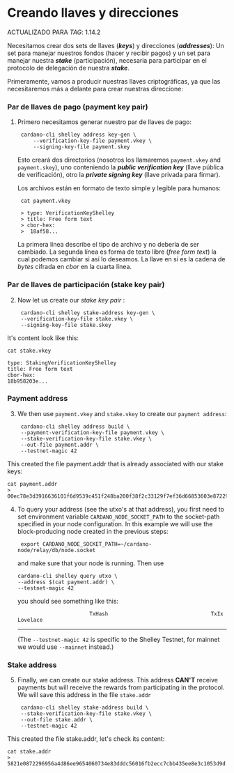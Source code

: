# Creando llaves y direcciones

ACTUALIZADO PARA _TAG_: 1.14.2

Necesitamos crear dos sets de llaves (_**keys**_) y direcciones (_**addresses**_): Un set para manejar nuestros fondos (hacer y recibir pagos) y un set para manejar nuestra _**stake**_ (participación), necesaria para participar en el protocolo de delegación de nuestra _**stake**_.

Primeramente, vamos a producir nuestras llaves criptográficas, ya que las necesitaremos más a delante para crear nuestras direccione:

### Par de llaves de pago (payment key pair)
1. Primero necesitamos generar nuestro par de llaves de pago:

        cardano-cli shelley address key-gen \
            --verification-key-file payment.vkey \
            --signing-key-file payment.skey

   Esto creará dos directorios (nosotros los llamaremos `payment.vkey` and `payment.skey`),
   uno conteniendo la _**public verification key**_ (llave pública de verificación), otro la _**private signing key**_ (llave privada para firmar).

   Los archivos están en formato de texto simple y legible para humanos:

        cat payment.vkey

        > type: VerificationKeyShelley
        > title: Free form text
        > cbor-hex:
        >  18af58...

   La primera línea describe el tipo de archivo y no debería de ser cambiado.
   La segunda línea es forma de texto libre (_free form text_) la cual podemos cambiar si así lo deseamos.
   La llave en sí es la cadena de _bytes_ cifrada en _cbor_ en la cuarta línea.

### Par de llaves de participación (stake key pair)
2. Now let us create our _stake key pair_ :

		cardano-cli shelley stake-address key-gen \
		--verification-key-file stake.vkey \
		--signing-key-file stake.skey

It's content look like this:

    cat stake.vkey

    type: StakingVerificationKeyShelley
    title: Free form text
    cbor-hex:
    18b958203e...

### Payment address
3. We then use `payment.vkey` and `stake.vkey` to create our `payment address`:

		cardano-cli shelley address build \
		--payment-verification-key-file payment.vkey \
		--stake-verification-key-file stake.vkey \
		--out-file payment.addr \
		--testnet-magic 42

This created the file payment.addr that is already associated with our stake keys:

    cat payment.addr
    > 00ec78e3d3916636101f6d9539c451f248ba200f38f2c33129f7ef36d66853603e872296956a4d86

4. To query your address (see the utxo's at that address),
   you first need to set environment variable `CARDANO_NODE_SOCKET_PATH`
   to the socket-path specified in your node configuration. In this example we will use
   the block-producing node created in the previous steps:

        export CARDANO_NODE_SOCKET_PATH=~/cardano-node/relay/db/node.socket

   and make sure that your node is running.  Then use

       cardano-cli shelley query utxo \
       --address $(cat payment.addr) \
       --testnet-magic 42

   you should see something like this:

                              TxHash                                 TxIx        Lovelace
    ----------------------------------------------------------------------------------------

   (The `--testnet-magic 42` is specific to the Shelley Testnet, for mainnet we would use `--mainnet` instead.)


### Stake address
5. Finally, we can create our stake address. This address __CAN'T__ receive payments but will receive the rewards from participating in the protocol. We will save this address in the file `stake.addr`

		cardano-cli shelley stake-address build \
		--stake-verification-key-file stake.vkey \
		--out-file stake.addr \
		--testnet-magic 42

This created the file stake.addr, let's check its content:

    cat stake.addr
    > 5821e0872296956a4d86ee9654060734e83dddc56016fb2ecc7cbb435ee8e3c1053d9d
